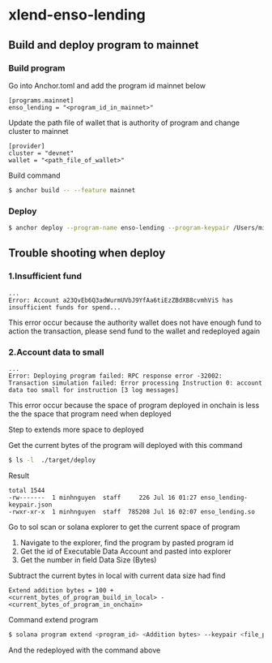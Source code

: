 # xlend-enso-lending

## Build and deploy program to mainnet

### Build program 

Go into Anchor.toml and add the program id mainnet below

```
[programs.mainnet]
enso_lending = "<program_id_in_mainnet>"
```

Update the path file of wallet that is authority of program and change cluster to mainnet
```
[provider]
cluster = "devnet"
wallet = "<path_file_of_wallet>"
```

Build command
```bash
$ anchor build -- --feature mainnet
```

### Deploy

```bash
$ anchor deploy --program-name enso-lending --program-keypair /Users/minhnguyen/Documents/Working/Ensofi/xlend-smart-contract/target/deploy/enso_lending-keypair.json
```

## Trouble shooting when deploy

### 1.Insufficient fund 
```
...
Error: Account a23QvEb6Q3adWurmUVbJ9YfAa6tiEzZBdXB8cvmhViS has insufficient funds for spend...
```
This error occur because the authority wallet does not have enough fund to action the transaction, please send fund to the wallet and redeployed again

### 2.Account data to small
```
...
Error: Deploying program failed: RPC response error -32002: Transaction simulation failed: Error processing Instruction 0: account data too small for instruction [3 log messages]
```
This error occur because the space of program deployed in onchain is less the the space that program need when deployed

Step to extends more space to deployed 

Get the current bytes of the program will deployed with this command
```bash
$ ls -l  ./target/deploy
```
Result
```
total 1544
-rw-------  1 minhnguyen  staff     226 Jul 16 01:27 enso_lending-keypair.json
-rwxr-xr-x  1 minhnguyen  staff  785208 Jul 16 02:07 enso_lending.so
```

Go to sol scan or solana explorer to get the current space of program
1. Navigate to the explorer, find the program by pasted program id
2. Get the id of Executable Data Account and pasted into explorer
3. Get the number in field Data Size (Bytes)

Subtract the current bytes in local with current data size had find
```
Extend addition bytes = 100 + <current_bytes_of_program_build_in_local> - <current_bytes_of_program_in_onchain>
```
Command extend program

```bash
$ solana program extend <program_id> <Addition bytes> --keypair <file_path_of_wallet>
```

And the redeployed with the command above